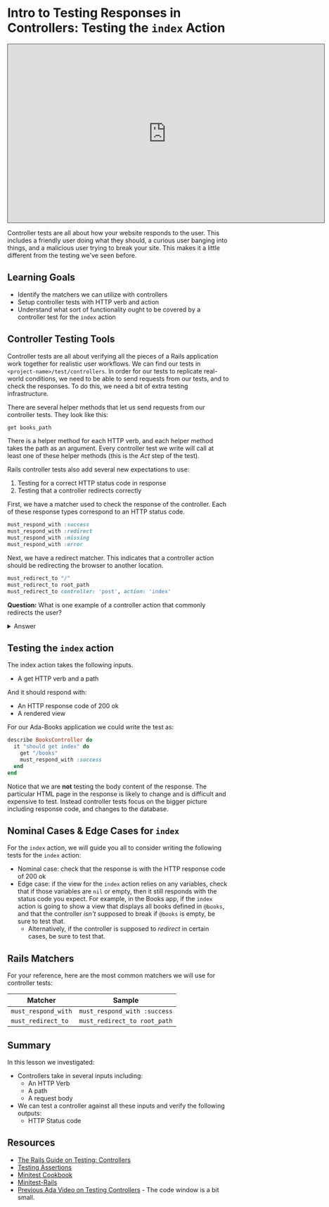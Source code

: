 # Intro to Testing Responses in Controllers: Testing the `index` Action

<iframe src="https://adaacademy.hosted.panopto.com/Panopto/Pages/Embed.aspx?id=ebb32986-1030-4b66-98ed-ac560174c0c1&autoplay=false&offerviewer=true&showtitle=true&showbrand=false&start=0&interactivity=all" height="405" width="720" style="border: 1px solid #464646;" allowfullscreen allow="autoplay"></iframe>

Controller tests are all about how your website responds to the user. This includes a friendly user doing what they should, a curious user banging into things, and a malicious user trying to break your site. This makes it a little different from the testing we've seen before.

## Learning Goals

- Identify the matchers we can utilize with controllers
- Setup controller tests with HTTP verb and action
- Understand what sort of functionality ought to be covered by a controller test for the `index` action

## Controller Testing Tools

Controller tests are all about verifying all the pieces of a Rails application work together for realistic user workflows. We can find our tests in `<project-name>/test/controllers`. In order for our tests to replicate real-world conditions, we need to be able to send requests from our tests, and to check the responses. To do this, we need a bit of extra testing infrastructure.

There are several helper methods that let us send requests from our controller tests. They look like this:

```ruby
get books_path
```

There is a helper method for each HTTP verb, and each helper method takes the path as an argument. Every controller test we write will call at least one of these helper methods (this is the _Act_ step of the test).

Rails controller tests also add several new expectations to use:

1. Testing for a correct HTTP status code in response
1. Testing that a controller redirects correctly

First, we have a matcher used to check the response of the controller.  Each of these response types correspond to an HTTP status code.

```ruby
must_respond_with :success
must_respond_with :redirect
must_respond_with :missing
must_respond_with :error
```

Next, we have a redirect matcher. This indicates that a controller action should be redirecting the browser to another location.


```ruby
must_redirect_to "/"
must_redirect_to root_path
must_redirect_to controller: 'post', action: 'index'
```

**Question:**  What is one example of a controller action that commonly redirects the user?

<details style="max-width: 700px; margin: auto;">
<summary>Answer</summary>

  One possible answer is submitting a form such as a login page, or after filling in  your credit card information for a purchase.
</details>

## Testing the `index` action

The index action takes the following inputs.
-   A get HTTP verb and a path

And it should respond with:
-   An HTTP response code of 200 ok
-   A rendered view

For our Ada-Books application we could write the test as:

```ruby
describe BooksController do
  it "should get index" do
    get "/books"
    must_respond_with :success
  end
end
```
Notice that we are **not** testing the body content of the response.  The particular HTML page in the response is likely to change and is difficult and expensive to test.  Instead controller tests focus on the bigger picture including response code, and changes to the database.

## Nominal Cases & Edge Cases for `index`

For the `index` action, we will guide you all to consider writing the following tests for the `index` action:

- Nominal case: check that the response is with the HTTP response code of 200 ok
- Edge case: if the view for the `index` action relies on any variables, check that if those variables are `nil` or empty, then it still responds with the status code you expect. For example, in the Books app, if the `index` action is going to show a view that displays all books defined in `@books`, and that the controller _isn't_ supposed to break if `@books` is empty, be sure to test that.
  - Alternatively, if the controller is supposed to _redirect_ in certain cases, be sure to test that.

## Rails Matchers

For your reference, here are the most common matchers we will use for controller tests:

|   Matcher	|   Sample	|
|---	|---	|
|   `must_respond_with`	|   `must_respond_with :success`	|
|   `must_redirect_to`	|   `must_redirect_to root_path`

## Summary

In this lesson we investigated:
- Controllers take in several inputs including:
  - An HTTP Verb
  - A path
  - A request body
- We can test a controller against all these inputs and verify the following outputs:
  - HTTP Status code

## Resources
-  [The Rails Guide on Testing: Controllers](http://guides.rubyonrails.org/testing.html#functional-tests-for-your-controllers)
-  [Testing Assertions](http://api.rubyonrails.org/classes/ActiveSupport/Testing/Assertions.html)
-  [Minitest Cookbook](https://chriskottom.com/minitestcookbook/)
-  [Minitest-Rails](https://github.com/blowmage/minitest-rails)
-  [Previous Ada Video on Testing Controllers](https://adaacademy.hosted.panopto.com/Panopto/Pages/Viewer.aspx?id=3ceb18d2-9b80-4a70-bb26-ac56015a4b02) - The code window is a bit small.
